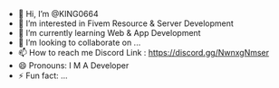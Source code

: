 - 👋 Hi, I’m @KING0664
- 👀 I’m interested in Fivem Resource & Server Development
- 🌱 I’m currently learning Web & App Development
- 💞️ I’m looking to collaborate on ...
- 📫 How to reach me Discord Link : https://discord.gg/NwnxgNmser
- 😄 Pronouns: I M A Developer
- ⚡ Fun fact: ...

<!---
KING0664/KING0664 is a ✨ special ✨ repository because its `README.md` (this file) appears on your GitHub profile.
You can click the Preview link to take a look at your changes.
--->

